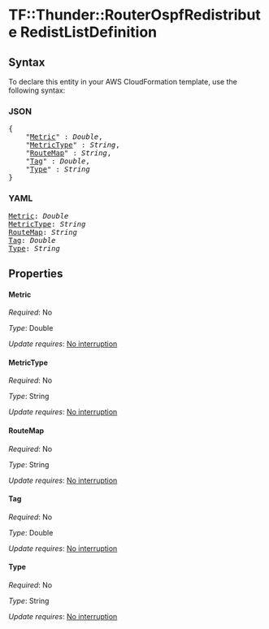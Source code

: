 # TF::Thunder::RouterOspfRedistribute RedistListDefinition

## Syntax

To declare this entity in your AWS CloudFormation template, use the following syntax:

### JSON

<pre>
{
    "<a href="#metric" title="Metric">Metric</a>" : <i>Double</i>,
    "<a href="#metrictype" title="MetricType">MetricType</a>" : <i>String</i>,
    "<a href="#routemap" title="RouteMap">RouteMap</a>" : <i>String</i>,
    "<a href="#tag" title="Tag">Tag</a>" : <i>Double</i>,
    "<a href="#type" title="Type">Type</a>" : <i>String</i>
}
</pre>

### YAML

<pre>
<a href="#metric" title="Metric">Metric</a>: <i>Double</i>
<a href="#metrictype" title="MetricType">MetricType</a>: <i>String</i>
<a href="#routemap" title="RouteMap">RouteMap</a>: <i>String</i>
<a href="#tag" title="Tag">Tag</a>: <i>Double</i>
<a href="#type" title="Type">Type</a>: <i>String</i>
</pre>

## Properties

#### Metric

_Required_: No

_Type_: Double

_Update requires_: [No interruption](https://docs.aws.amazon.com/AWSCloudFormation/latest/UserGuide/using-cfn-updating-stacks-update-behaviors.html#update-no-interrupt)

#### MetricType

_Required_: No

_Type_: String

_Update requires_: [No interruption](https://docs.aws.amazon.com/AWSCloudFormation/latest/UserGuide/using-cfn-updating-stacks-update-behaviors.html#update-no-interrupt)

#### RouteMap

_Required_: No

_Type_: String

_Update requires_: [No interruption](https://docs.aws.amazon.com/AWSCloudFormation/latest/UserGuide/using-cfn-updating-stacks-update-behaviors.html#update-no-interrupt)

#### Tag

_Required_: No

_Type_: Double

_Update requires_: [No interruption](https://docs.aws.amazon.com/AWSCloudFormation/latest/UserGuide/using-cfn-updating-stacks-update-behaviors.html#update-no-interrupt)

#### Type

_Required_: No

_Type_: String

_Update requires_: [No interruption](https://docs.aws.amazon.com/AWSCloudFormation/latest/UserGuide/using-cfn-updating-stacks-update-behaviors.html#update-no-interrupt)

